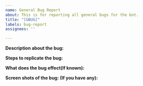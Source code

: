 ```yaml
---
name: General Bug Report
about: This is for reporting all general bugs for the bot.
title: "[GBUG]"
labels: bug-report
assignees: ''

---
```


**Description about the bug:**

**Steps to replicate the bug:**

**What does the bug effect(If known):**

**Screen shots of the bug: (If you have any):**
